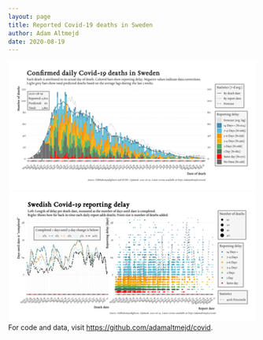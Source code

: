 ```yaml
---
layout: page
title: Reported Covid-19 deaths in Sweden
author: Adam Altmejd
date: 2020-08-19
---
```


![Graph of Swedish Covid-19 deaths with reporting delay.](deaths_lag_sweden_2020-08-19.png "Swedish Covid-19 deaths.")
![Graph of Swedish Covid-19 reporting delay in daily deaths.](lag_trend_sweden_2020-08-19.png "Trend in Swedish Covid-19 mortality reporting delay.")
For code and data, visit <https://github.com/adamaltmejd/covid>.
